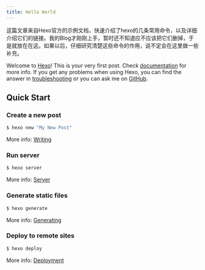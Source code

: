 ```yaml
---
title: Hello World
---
```


这篇文章来自Hexo官方的示例文档，快速介绍了hexo的几条常用命令，以及详细介绍它们的链接。我的Blog才刚刚上手，暂时还不知道应不应该把它们删掉，于是就放在在这。如果以后，仔细研究清楚这些命令的作用，说不定会在这里做一些补充。

Welcome to [Hexo](https://hexo.io/)! This is your very first post. Check [documentation](https://hexo.io/docs/) for more info. If you get any problems when using Hexo, you can find the answer in [troubleshooting](https://hexo.io/docs/troubleshooting.html) or you can ask me on [GitHub](https://github.com/hexojs/hexo/issues).

## Quick Start

### Create a new post

``` bash
$ hexo new "My New Post"
```

More info: [Writing](https://hexo.io/docs/writing.html)

### Run server

``` bash
$ hexo server
```

More info: [Server](https://hexo.io/docs/server.html)

### Generate static files

``` bash
$ hexo generate
```

More info: [Generating](https://hexo.io/docs/generating.html)

### Deploy to remote sites

``` bash
$ hexo deploy
```

More info: [Deployment](https://hexo.io/docs/one-command-deployment.html)
